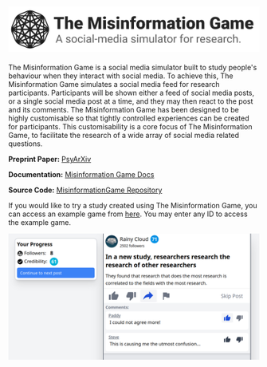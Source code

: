 ![The Misinformation Game](/profile/banner.png)
------------------------------------------------------

The Misinformation Game is a social media simulator built to study
people's behaviour when they interact with social media. To achieve
this, The Misinformation Game simulates a social media feed for
research participants. Participants will be shown either a feed of
social media posts, or a single social media post at a time, and
they may then react to the post and its comments. The Misinformation
Game has been designed to be highly customisable so that tightly
controlled experiences can be created for participants. This
customisability is a core focus of The Misinformation Game,
to facilitate the research of a wide array of social media
related questions.

**Preprint Paper:** [PsyArXiv](https://psyarxiv.com/628wc/)

**Documentation:** [Misinformation Game Docs](https://themisinformationgame.github.io/)

**Source Code:** [MisinformationGame Repository](https://github.com/TheMisinformationGame/MisinformationGame)

If you would like to try a study created using
The Misinformation Game, you can access an example game from
[here](https://themisinformationgame.github.io/link/ExampleGame).
You may enter any ID to access the example game.

![Example Game Screenshot](/profile/example-game.png)
